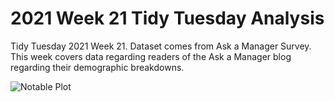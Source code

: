 # 2021 Week 21 Tidy Tuesday Analysis

Tidy Tuesday 2021 Week 21. Dataset comes from Ask a Manager Survey. This week covers data regarding readers of the Ask a Manager blog regarding their demographic breakdowns.

![Notable Plot](https://github.com/Tgordon523/tidy_tuesdays/blob/main/05-18-2021/plots/il_vs_ohio_usage.png)
